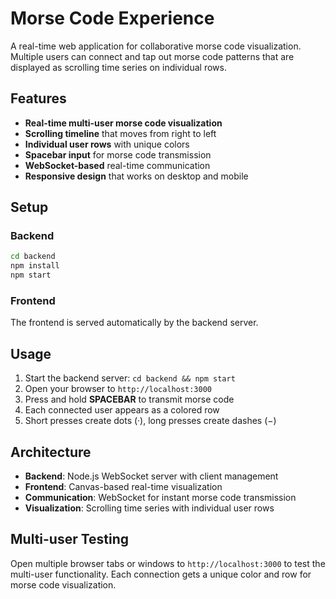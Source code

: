 # Morse Code Experience

A real-time web application for collaborative morse code visualization. Multiple users can connect and tap out morse code patterns that are displayed as scrolling time series on individual rows.

## Features

- **Real-time multi-user morse code visualization**
- **Scrolling timeline** that moves from right to left
- **Individual user rows** with unique colors
- **Spacebar input** for morse code transmission
- **WebSocket-based** real-time communication
- **Responsive design** that works on desktop and mobile

## Setup

### Backend
```bash
cd backend
npm install
npm start
```

### Frontend
The frontend is served automatically by the backend server.

## Usage

1. Start the backend server: `cd backend && npm start`
2. Open your browser to `http://localhost:3000`
3. Press and hold **SPACEBAR** to transmit morse code
4. Each connected user appears as a colored row
5. Short presses create dots (·), long presses create dashes (−)

## Architecture

- **Backend**: Node.js WebSocket server with client management
- **Frontend**: Canvas-based real-time visualization
- **Communication**: WebSocket for instant morse code transmission
- **Visualization**: Scrolling time series with individual user rows

## Multi-user Testing

Open multiple browser tabs or windows to `http://localhost:3000` to test the multi-user functionality. Each connection gets a unique color and row for morse code visualization.